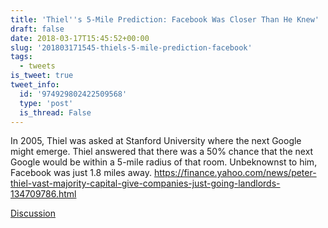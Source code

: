 ```yaml
---
title: 'Thiel''s 5-Mile Prediction: Facebook Was Closer Than He Knew'
draft: false
date: 2018-03-17T15:45:52+00:00
slug: '201803171545-thiels-5-mile-prediction-facebook'
tags:
  - tweets
is_tweet: true
tweet_info:
  id: '974929802422509568'
  type: 'post'
  is_thread: False
---
```




In 2005, Thiel was asked at Stanford University where the next Google might emerge. Thiel answered that there was a 50% chance that the next Google would be within a 5-mile radius of that room. Unbeknownst to him, Facebook was just 1.8 miles away. <https://finance.yahoo.com/news/peter-thiel-vast-majority-capital-give-companies-just-going-landlords-134709786.html>

[Discussion](https://x.com/sytelus/status/974929802422509568)
